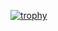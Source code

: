[![trophy](https://github-profile-trophy.vercel.app/EpicGamerGlobal=ryo-ma&theme=onedark)](https://github.com/ryo-ma/github-profile-trophy)
